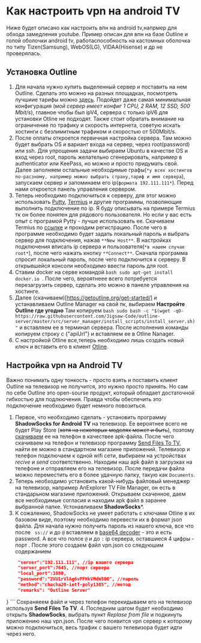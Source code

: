 # Как настроить vpn на android TV
Ниже будет описано как настроить впн на android tv,напрмер для обхода замедления youtube. Пример описан для впн на базе Outline и голой оболочки android tv, работаспособность на кастомных оболочка по типу Tizen(Samsung), WebOS(LG), VIDAA(Hisense) и др не проверялась.
## Установка Outline 
1. Для начала нужно купить выделенный сервер и поставить на нем Outline. Сделать это можно на разных площадках, посмотреть лучшиие тарифы можно [здесь](https://hosters.ru/europe-vps.html). Подойдет даже самая минимальная конфигурация (*мой сервер имеет конфиг 1 CPU, 2 RAM, 12 SSD, 500 Mbit/s*), главное чтобы был ipV4, сервера с только ipV6 для установки Otline не подходят. Также стоит обратать внимание на ограничение по трафику и скорость интернета, советую искать хостинги с безлимитным трафиком и скоростью от 500Mbit/s.  
3. После оплаты откроется первичная настройка сервера. Там можно будет выбрать OS и вариант входа на сервер, через root(password) или ssh. Для упрощения задачи выбираем Ubuntu в качестве OS и вход через root, пароль желательно сгенерировать, например в authenticator или KeePass, но можно и просто придумать свой. Далее заполняем остальные необходимые графы(`*у всех хостингов по-расзному, например можно выбрать страну,тариф и имя сервера`), запускаем сервер и запоминаем его ip(`формата 192.111.111*`). Перед нами откроется панель управления сервером. 
4. Теперь необходимо подключиться к серверу, для этог можно использовать [Putty](https://www.google.com/url?sa=t&source=web&rct=j&opi=89978449&url=https://www.putty.org/&ved=2ahUKEwj5h5O6zO2HAxUdxAIHHWzqISAQFnoECAgQAQ&usg=AOvVaw0iOGrunharr0YuZtN9wsn1), [Termius](https://www.google.com/url?sa=t&source=web&rct=j&opi=89978449&url=https://termius.com/&ved=2ahUKEwiOhpzBzO2HAxWx-gIHHTR3G0UQFnoECAkQAQ&usg=AOvVaw0GQItTs65kIr1PbJt-j5bc) и другие программы, позволяющие выполнить подключение по ip. Я буду описывать на примере Termius тк он более понятен для рядового пользователя. Но если у вас есть опыт с програмой Pytty - лучше использовать ее. Скачиваем Termius по [ссылке](https://www.google.com/url?sa=t&source=web&rct=j&opi=89978449&url=https://termius.com/&ved=2ahUKEwiOhpzBzO2HAxWx-gIHHTR3G0UQFnoECAkQAQ&usg=AOvVaw0GQItTs65kIr1PbJt-j5bc) и проходим регистрацию. После чего в программе необходимо будет задать локальный пароль и выбрать сервер для подключения, нажав `**New Host**`. В настройках подключения вписать ip сервера и пользователя(`*в нашем случае root*`), после чего нажать кнопку `**Connect**`. Сначала программа спросит локальный пароль, после чего подключится к серверу. В открывшейся консоли необходимо ввести пароль для root.
5. Ставим docker на серве командой ```bash sudo apt-get install docker.io ```. После чего, вероятнеее всего потребуется перезагрузить сервер, сделать это можно в панеле управления на хостинге.
7. Далее (скачиваем)[https://getoutline.org/get-started/] и устанавливаем Outline Manager на свой пк, выбираем **Настройте Outline где угодно** Там копируем ``` bash sudo bash -c "$(wget -qO- https://raw.githubusercontent.com/Jigsaw-Code/outline-server/master/src/server_manager/install_scripts/install_server.sh)" ``` и вставляем ее в терминал сервера. После исполнения команды копируем строку с {"apiUrl"} и вставляем ее в Otline Nanager.
8. С настройкой Otline все,теперь необходимо лишь создать новый ключ и вставить его в клиент [Otline](https://s3.amazonaws.com/outline-releases/client/windows/stable/Outline-Client.exe).
## Настройка vpn на Android TV
Важно понимать одну тонкость - просто взять и поставить клиент Outline на телевизор не получится, это нужно просто принять. Но сам по себе Outline это open-sourse продукт, который обладает достаточной гибкостью для подлкючения. Правда чтобы обеспечить это подключение необходимо будет немного повозиться.
1. Первое, что необходимо сделать - установить программу **ShadowSocks for Android TV** на телевизор. Ее вероятнее всего не будет Play Store (~~хотя на некоторых моделях может и быть~~), поэтому [скачиваем](https://apkpure.net/shadowsocks-for-android-tv/com.github.shadowsocks.tv/download) ее на телефон в качествее apk-файла. После чего скачиваем на телефон и телевизор программу [Send Files To TV](https://play.google.com/store/apps/details?id=com.yablio.sendfilestotv&hl=en&pli=1), найти ее можно в стандартном магазине приложений. Телевизор и телефон подключаем к одной wifi сети, выбираем на устройствах *recive* и *send* соответственно. Находим наш apk файл в загрузках на телефоне и отправляем его на телевизор. После передачи файла можно переместить его в более удачную папку, такую как ```Documents```.
2. Теперь необходимо установить какой-нибудь файловый менеджер на телевизор, например AnExplorer TV File Manager, он есть в стандарьном магазине приложений. Открываем скаченное, даем все необходимые согласия и находим apk файл в заранее выбранной папке. Устонавливаем **ShadowSocks***. 
3. К сожалению, ShadowSocks не умеет работать с ключами Otline в их базовом виде, поэтому необходимо перевести их в формат json файла. Для начала нужно получить пароль из нашего ключа, все что после ``` ss://``` и до ```@``` вставляем в [base64 decoder](https://base64.guru/converter/decode) - это и есть password. А все что полсе ```@``` и до ```:``` ip сервера, оставшиеся 4 цифры - порт . После  этого создаем файл vpn.json со следуюшим содержанием
   ``` json {
    "server":"192.111.111", //ip вашего сервера
    "server_port":7645, //порт сервера
    "local_port":1080,
    "password":"2VU1rVlAg6vPFHkVMdW80O", //пароль
    "method":"chacha20-ietf-poly1305", //метод
    "remarks": "Outline Server"
} ```
Сохраняеем файл и через телефон перекидываем его на телевизор используя **Send Files To TV**.
4. Последним шагом будет необходимо открыть **ShadowSocks**, выбрать пункт *Replase from file* и подкинуть приложению наш vpn.json. После чего появится vpn сервер к которому можно подключиться, весь трафик с вашего телевизора будет идти через него.
